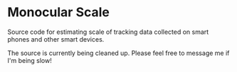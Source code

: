 # Monocular Scale
Source code for estimating scale of tracking data collected on smart phones and other smart devices.

The source is currently being cleaned up. Please feel free to message me if I'm being slow!
